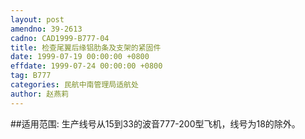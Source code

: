 ```yaml
---
layout: post
amendno: 39-2613
cadno: CAD1999-B777-04
title: 检查尾翼后缘铝肋条及支架的紧固件
date: 1999-07-19 00:00:00 +0800
effdate: 1999-07-24 00:00:00 +0800
tag: B777
categories: 民航中南管理局适航处
author: 赵燕莉
---
```


##适用范围:
生产线号从15到33的波音777-200型飞机，线号为18的除外。

